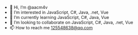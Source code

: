 - 👋 Hi, I’m @aacm4v
- 👀 I’m interested in JavaScript, C#, Java, .net, Vue
- 🌱 I’m currently learning JavaScript, C#, Java, Vue
- 💞️ I’m looking to collaborate on JavaScript, C#, Java, .net, Vue
- 📫 How to reach me 125548638@qq.com

<!---
aacm4v/aacm4v is a ✨ special ✨ repository because its `README.md` (this file) appears on your GitHub profile.
You can click the Preview link to take a look at your changes.
--->
